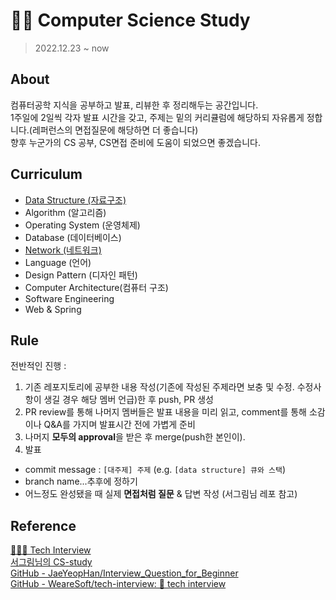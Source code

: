 # 👨‍💻 Computer Science Study
> 2022.12.23 ~ now

## About
컴퓨터공학 지식을 공부하고 발표, 리뷰한 후 정리해두는 공간입니다.  
1주일에 2일씩 각자 발표 시간을 갖고, 주제는 밑의 커리큘럼에 해당하되 자유롭게 정합니다.(레퍼런스의 면접질문에 해당하면 더 좋습니다)  
향후 누군가의 CS 공부, CS면접 준비에 도움이 되었으면 좋겠습니다.   
 

## Curriculum
- [Data Structure (자료구조)](https://github.com/wonseok2877/CS-study/tree/master/data_structure)
- Algorithm (알고리즘)
- Operating System (운영체제)
- Database (데이터베이스)
- [Network (네트워크)](https://github.com/wonseok2877/CS-study/tree/master/network)
- Language (언어)
- Design Pattern (디자인 패턴)
- Computer Architecture(컴퓨터 구조)
- Software Engineering
- Web & Spring

## Rule
전반적인 진행 :
1. 기존 레포지토리에 공부한 내용 작성(기존에 작성된 주제라면 보충 및 수정. 수정사항이 생길 경우 해당 멤버 언급)한 후 push, PR 생성
2. PR review를 통해 나머지 멤버들은 발표 내용을 미리 읽고, comment를 통해 소감이나 Q&A를 가지며 발표시간 전에 가볍게 준비
3. 나머지 **모두의 approval**을 받은 후 merge(push한 본인이). 
4. 발표
- commit message : `[대주제] 주제` (e.g. `[data structure] 큐와 스택`) 
- branch name...추후에 정하기
- 어느정도 완성됐을 때 실제 **면접처럼 질문** & 답변 작성 (서그림님 레포 참고)

## Reference
[👨🏻‍💻 Tech Interview](https://gyoogle.dev/blog/)  
[서그림님의 CS-study](https://github.com/Seogeurim/CS-study)  
[GitHub - JaeYeopHan/Interview_Question_for_Beginner](https://github.com/JaeYeopHan/Interview_Question_for_Beginner#part-1-%EC%A0%84%EC%82%B0-%EA%B8%B0%EC%B4%88)  
[GitHub - WeareSoft/tech-interview: 🙍 tech interview](https://github.com/WeareSoft/tech-interview#1-data-structure)  
